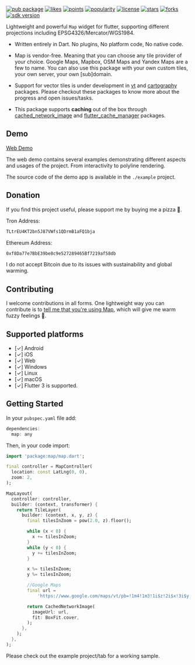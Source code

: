 [![pub package](https://img.shields.io/pub/v/map)](https://pub.dartlang.org/packages/map)
[![likes](https://img.shields.io/pub/likes/map)](https://pub.dartlang.org/packages/map/score)
[![points](https://img.shields.io/pub/points/map)](https://pub.dartlang.org/packages/map/score)
[![popularity](https://img.shields.io/pub/popularity/map)](https://pub.dartlang.org/packages/map/score)
[![license](https://img.shields.io/github/license/xclud/flutter_map)](https://pub.dartlang.org/packages/map)
[![stars](https://img.shields.io/github/stars/xclud/flutter_map)](https://github.com/xclud/flutter_map/stargazers)
[![forks](https://img.shields.io/github/forks/xclud/flutter_map)](https://github.com/xclud/flutter_map/network/members)
[![sdk version](https://badgen.net/pub/sdk-version/map)](https://pub.dartlang.org/packages/map)

Lightweight and powerful `Map` widget for flutter, supporting different projections including EPSG4326/Mercator/WGS1984.

* Written entirely in Dart. No plugins, No platform code, No native code.

* Map is vendor-free. Meaning that you can choose any tile provider of your choice. Google Maps, Mapbox, OSM Maps and Yandex Maps are a few to name. You can also use this package with your own custom tiles, your own server, your own [sub]domain.

* Support for vector tiles is under development in [vt](https://pub.dev/packages/vt) and [cartography](https://pub.dev/packages/cartography) packages. Please checkout these packages to know more about the progress and open issues/tasks.

* This package supports **caching** out of the box through [cached_network_image](https://pub.dev/packages/cached_network_image) and [flutter_cache_manager](https://pub.dev/packages/flutter_cache_manager) packages.

## Demo

[Web Demo](https://xclud.github.io/flutter_map/)

The web demo contains several examples demonstrating different aspects and usages of the project. From interactivity to polyline rendering.

The source code of the demo app is available in the `./example` project.

## Donation

If you find this project useful, please support me by buying me a pizza 🍕.

Tron Address:

```bash
TLtrEU4KT2bn5J87VWfs1QDrmB1aFQ1bja
```

Ethereum Address:

```bash
0xf8Da77e7BbE39be8c9e527289465Bf7219af58db
```

I do not accept Bitcoin due to its issues with sustainability and global warming.

## Contributing

I welcome contributions in all forms. One lightweight way you can contribute is to [tell me that you're using Map](https://github.com/xclud/flutter_map/discussions/41), which will give me warm fuzzy feelings 🤩.

## Supported platforms

* [✓] Android
* [✓] iOS
* [✓] Web
* [✓] Windows
* [✓] Linux
* [✓] macOS
* [✓] Flutter 3 is supported.

## Getting Started

In your `pubspec.yaml` file add:

```dart
dependencies:
  map: any
```

Then, in your code import:

```dart
import 'package:map/map.dart';
```

```dart
final controller = MapController(
  location: const LatLng(0, 0),
  zoom: 2,
);
```

```dart
MapLayout(
  controller: controller,
  builder: (context, transformer) {
    return TileLayer(
      builder: (context, x, y, z) {
        final tilesInZoom = pow(2.0, z).floor();

        while (x < 0) {
          x += tilesInZoom;
        }
        while (y < 0) {
          y += tilesInZoom;
        }

        x %= tilesInZoom;
        y %= tilesInZoom;

        //Google Maps
        final url =
            'https://www.google.com/maps/vt/pb=!1m4!1m3!1i$z!2i$x!3i$y!2m3!1e0!2sm!3i420120488!3m7!2sen!5e1105!12m4!1e68!2m2!1sset!2sRoadmap!4e0!5m1!1e0!23i4111425';

        return CachedNetworkImage(
          imageUrl: url,
          fit: BoxFit.cover,
        );
      },
    );
  },
);
```

Please check out the example project/tab for a working sample.
